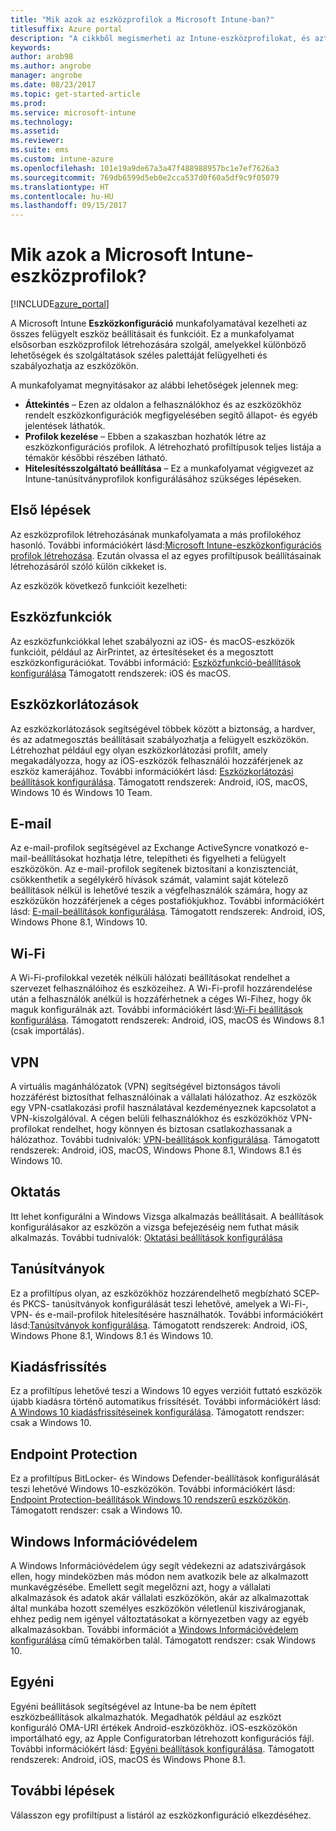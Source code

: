 ```yaml
---
title: "Mik azok az eszközprofilok a Microsoft Intune-ban?"
titlesuffix: Azure portal
description: "A cikkből megismerheti az Intune-eszközprofilokat, és azt, hogy miképpen segíthetnek a vállalati eszközök kezelésében és védelmében.”"
keywords: 
author: arob98
ms.author: angrobe
manager: angrobe
ms.date: 08/23/2017
ms.topic: get-started-article
ms.prod: 
ms.service: microsoft-intune
ms.technology: 
ms.assetid: 
ms.reviewer: 
ms.suite: ems
ms.custom: intune-azure
ms.openlocfilehash: 101e19a9de67a3a47f488988957bc1e7ef7626a3
ms.sourcegitcommit: 769db6599d5eb0e2cca537d0f60a5df9c9f05079
ms.translationtype: HT
ms.contentlocale: hu-HU
ms.lasthandoff: 09/15/2017
---
```

# <a name="what-are-microsoft-intune-device-profiles"></a>Mik azok a Microsoft Intune-eszközprofilok?

[!INCLUDE[azure_portal](./includes/azure_portal.md)]

A Microsoft Intune **Eszközkonfiguráció** munkafolyamatával kezelheti az összes felügyelt eszköz beállításait és funkcióit. Ez a munkafolyamat elsősorban eszközprofilok létrehozására szolgál, amelyekkel különböző lehetőségek és szolgáltatások széles palettáját felügyelheti és szabályozhatja az eszközökön.

A munkafolyamat megnyitásakor az alábbi lehetőségek jelennek meg:

- **Áttekintés** – Ezen az oldalon a felhasználókhoz és az eszközökhöz rendelt eszközkonfigurációk megfigyelésében segítő állapot- és egyéb jelentések láthatók.
- **Profilok kezelése** – Ebben a szakaszban hozhatók létre az eszközkonfigurációs profilok. A létrehozható profiltípusok teljes listája a témakör későbbi részében látható.
- **Hitelesítésszolgáltató beállítása** – Ez a munkafolyamat végigvezet az Intune-tanúsítványprofilok konfigurálásához szükséges lépéseken.

## <a name="getting-started"></a>Első lépések

Az eszközprofilok létrehozásának munkafolyamata a más profilokéhoz hasonló. További információkért lásd:[Microsoft Intune-eszközkonfigurációs profilok létrehozása](device-profile-create.md). Ezután olvassa el az egyes profiltípusok beállításainak létrehozásáról szóló külön cikkeket is.

Az eszközök következő funkcióit kezelheti:

## <a name="device-features"></a>Eszközfunkciók

Az eszközfunkciókkal lehet szabályozni az iOS- és macOS-eszközök funkcióit, például az AirPrintet, az értesítéseket és a megosztott eszközkonfigurációkat.
További információ: [Eszközfunkció-beállítások konfigurálása](device-features-configure.md) Támogatott rendszerek: iOS és macOS.

## <a name="device-restrictions"></a>Eszközkorlátozások
Az eszközkorlátozások segítségével többek között a biztonság, a hardver, és az adatmegosztás beállításait szabályozhatja a felügyelt eszközökön. Létrehozhat például egy olyan eszközkorlátozási profilt, amely megakadályozza, hogy az iOS-eszközök felhasználói hozzáférjenek az eszköz kamerájához.
További információkért lásd: [Eszközkorlátozási beállítások konfigurálása](device-restrictions-configure.md). Támogatott rendszerek: Android, iOS, macOS, Windows 10 és Windows 10 Team.

## <a name="email"></a>E-mail
Az e-mail-profilok segítségével az Exchange ActiveSyncre vonatkozó e-mail-beállításokat hozhatja létre, telepítheti és figyelheti a felügyelt eszközökön. Az e-mail-profilok segítenek biztosítani a konzisztenciát, csökkenthetik a segélykérő hívások számát, valamint saját kötelező beállítások nélkül is lehetővé teszik a végfelhasználók számára, hogy az eszközükön hozzáférjenek a céges postafiókjukhoz.
További információkért lásd: [E-mail-beállítások konfigurálása](email-settings-configure.md). Támogatott rendszerek: Android, iOS, Windows Phone 8.1, Windows 10.

## <a name="wi-fi"></a>Wi-Fi
A Wi-Fi-profilokkal vezeték nélküli hálózati beállításokat rendelhet a szervezet felhasználóihoz és eszközeihez. A Wi-Fi-profil hozzárendelése után a felhasználók anélkül is hozzáférhetnek a céges Wi-Fihez, hogy ők maguk konfigurálnák azt.
További információkért lásd:[Wi-Fi beállítások konfigurálása](wi-fi-settings-configure.md). Támogatott rendszerek: Android, iOS, macOS és Windows 8.1 (csak importálás).

## <a name="vpn"></a>VPN
A virtuális magánhálózatok (VPN) segítségével biztonságos távoli hozzáférést biztosíthat felhasználóinak a vállalati hálózathoz. Az eszközök egy VPN-csatlakozási profil használatával kezdeményeznek kapcsolatot a VPN-kiszolgálóval. A cégen belüli felhasználókhoz és eszközökhöz VPN-profilokat rendelhet, hogy könnyen és biztosan csatlakozhassanak a hálózathoz.
További tudnivalók: [VPN-beállítások konfigurálása](vpn-settings-configure.md).
Támogatott rendszerek: Android, iOS, macOS, Windows Phone 8.1, Windows 8.1 és Windows 10.

## <a name="education"></a>Oktatás
Itt lehet konfigurálni a Windows Vizsga alkalmazás beállításait. A beállítások konfigurálásakor az eszközön a vizsga befejezéséig nem futhat másik alkalmazás.
További tudnivalók: [Oktatási beállítások konfigurálása](education-settings-configure.md)

## <a name="certificates"></a>Tanúsítványok
Ez a profiltípus olyan, az eszközökhöz hozzárendelhető megbízható SCEP- és PKCS- tanúsítványok konfigurálását teszi lehetővé, amelyek a Wi-Fi-, VPN- és e-mail-profilok hitelesítésére használhatók.
További információkért lásd:[Tanúsítványok konfigurálása](certificates-configure.md). Támogatott rendszerek: Android, iOS, Windows Phone 8.1, Windows 8.1 és Windows 10.

## <a name="edition-upgrade"></a>Kiadásfrissítés
Ez a profiltípus lehetővé teszi a Windows 10 egyes verzióit futtató eszközök újabb kiadásra történő automatikus frissítését.
További információkért lásd: [A Windows 10 kiadásfrissítéseinek konfigurálása](edition-upgrade-configure-windows-10.md). Támogatott rendszer: csak a Windows 10.

## <a name="endpoint-protection"></a>Endpoint Protection
Ez a profiltípus BitLocker- és Windows Defender-beállítások konfigurálását teszi lehetővé Windows 10-eszközökön.
További információkért lásd: [Endpoint Protection-beállítások Windows 10 rendszerű eszközökön](endpoint-protection-windows-10.md). Támogatott rendszer: csak a Windows 10.

## <a name="windows-information-protection"></a>Windows Információvédelem
A Windows Információvédelem úgy segít védekezni az adatszivárgások ellen, hogy mindeközben más módon nem avatkozik bele az alkalmazott munkavégzésébe. Emellett segít megelőzni azt, hogy a vállalati alkalmazások és adatok akár vállalati eszközökön, akár az alkalmazottak által munkába hozott személyes eszközökön véletlenül kiszivárogjanak, ehhez pedig nem igényel változtatásokat a környezetben vagy az egyéb alkalmazásokban.
További információt a [Windows Információvédelem konfigurálása](windows-information-protection-configure.md) című témakörben talál. Támogatott rendszer: csak Windows 10.

## <a name="custom"></a>Egyéni
Egyéni beállítások segítségével az Intune-ba be nem épített eszközbeállítások alkalmazhatók. Megadhatók például az eszközt konfiguráló OMA-URI értékek Android-eszközökhöz. iOS-eszközökön importálható egy, az Apple Configuratorban létrehozott konfigurációs fájl.
További információkért lásd: [Egyéni beállítások konfigurálása](custom-settings-configure.md). Támogatott rendszerek: Android, iOS, macOS és Windows Phone 8.1.

## <a name="next-steps"></a>További lépések
Válasszon egy profiltípust a listáról az eszközkonfiguráció elkezdéséhez.
